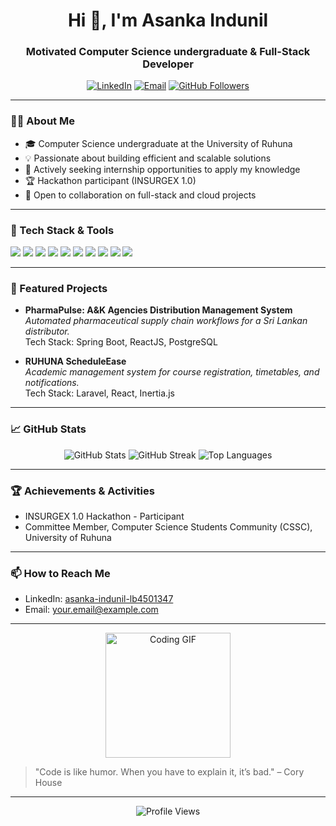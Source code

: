 <!-- Profile Header -->


<h1 align="center">Hi 👋, I'm Asanka Indunil</h1>
<h3 align="center">Motivated Computer Science undergraduate & Full-Stack Developer</h3>

<p align="center">
  <a href="https://www.linkedin.com/in/asanka-indunil-lb4501347/"><img src="https://img.shields.io/badge/LinkedIn-blue?style=for-the-badge&logo=linkedin" alt="LinkedIn" /></a>
  <a href="mailto:your.email@example.com"><img src="https://img.shields.io/badge/Email-red?style=for-the-badge&logo=gmail" alt="Email" /></a>
  <a href="https://github.com/asanka0822"><img src="https://img.shields.io/github/followers/asanka0822?style=social" alt="GitHub Followers" /></a>
</p>

---

### 🧑‍💻 About Me

- 🎓 Computer Science undergraduate at the University of Ruhuna
- 💡 Passionate about building efficient and scalable solutions
- 🔎 Actively seeking internship opportunities to apply my knowledge
- 🏆 Hackathon participant (INSURGEX 1.0)
- 🤝 Open to collaboration on full-stack and cloud projects

---

### 🚀 Tech Stack & Tools

<p align="left">
  <img src="https://img.shields.io/badge/Java-ED8B00?style=for-the-badge&logo=java&logoColor=white" />
  <img src="https://img.shields.io/badge/JavaScript-F7DF1E?style=for-the-badge&logo=javascript&logoColor=black" />
  <img src="https://img.shields.io/badge/PHP-777BB4?style=for-the-badge&logo=php&logoColor=white" />
  <img src="https://img.shields.io/badge/SQL-4479A1?style=for-the-badge&logo=postgresql&logoColor=white" />
  <img src="https://img.shields.io/badge/Spring_Boot-6DB33F?style=for-the-badge&logo=spring-boot&logoColor=white" />
  <img src="https://img.shields.io/badge/React-61DAFB?style=for-the-badge&logo=react&logoColor=black" />
  <img src="https://img.shields.io/badge/Laravel-FF2D20?style=for-the-badge&logo=laravel&logoColor=white" />
  <img src="https://img.shields.io/badge/PostgreSQL-336791?style=for-the-badge&logo=postgresql&logoColor=white" />
  <img src="https://img.shields.io/badge/Docker-2496ED?style=for-the-badge&logo=docker&logoColor=white" />
  <img src="https://img.shields.io/badge/GitHub-181717?style=for-the-badge&logo=github&logoColor=white" />
</p>

---

### 🌟 Featured Projects

- **PharmaPulse: A&K Agencies Distribution Management System**  
  *Automated pharmaceutical supply chain workflows for a Sri Lankan distributor.*  
  Tech Stack: Spring Boot, ReactJS, PostgreSQL

- **RUHUNA ScheduleEase**  
  *Academic management system for course registration, timetables, and notifications.*  
  Tech Stack: Laravel, React, Inertia.js

---

### 📈 GitHub Stats

<p align="center">
  <img src="https://github-readme-stats.vercel.app/api?username=asanka0822&show_icons=true&theme=radical" alt="GitHub Stats" />
  <img src="https://github-readme-streak-stats.herokuapp.com/?user=asanka0822&theme=radical" alt="GitHub Streak" />
  <img src="https://github-readme-stats.vercel.app/api/top-langs/?username=asanka0822&layout=compact&theme=radical" alt="Top Languages" />
</p>

---

### 🏆 Achievements & Activities

- INSURGEX 1.0 Hackathon - Participant
- Committee Member, Computer Science Students Community (CSSC), University of Ruhuna

---

### 📫 How to Reach Me

- LinkedIn: [asanka-indunil-lb4501347](https://www.linkedin.com/in/asanka-indunil-lb4501347/)
- Email: your.email@example.com

---

<!-- Fun GIF or Quote -->
<p align="center">
  <img src="https://media.giphy.com/media/qgQUggAC3Pfv687qPC/giphy.gif" width="200" alt="Coding GIF" />
</p>

> "Code is like humor. When you have to explain it, it’s bad." – Cory House

---

<!-- Visitor Badge -->
<p align="center">
  <img src="https://komarev.com/ghpvc/?username=asanka0822&style=flat-square" alt="Profile Views" />
</p>
